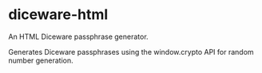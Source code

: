 # diceware-html
An HTML Diceware passphrase generator.

Generates Diceware passphrases using the window.crypto API for random number generation.


